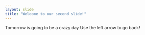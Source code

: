 ```yaml
---
layout: slide
title: "Welcome to our second slide!"
---
```

Tomorrow is going to be a crazy day
Use the left arrow to go back!
